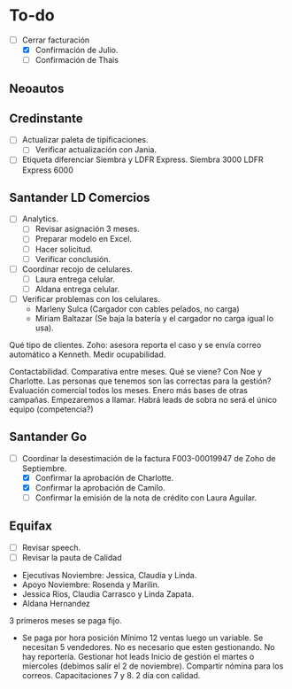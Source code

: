 # To-do
- [ ] Cerrar facturación
    - [x] Confirmación de Julio.
    - [ ] Confirmación de Thais

## Neoautos

## Credinstante
- [ ] Actualizar paleta de tipificaciones.
    - [ ] Verificar actualización con Jania.
- [ ] Etiqueta diferenciar Siembra y LDFR Express.
Siembra 3000
LDFR Express 6000

## Santander LD Comercios
- [ ] Analytics.
    - [ ] Revisar asignación 3 meses.
    - [ ] Preparar modelo en Excel.
    - [ ] Hacer solicitud.
    - [ ] Verificar conclusión.
- [ ] Coordinar recojo de celulares.
    - [ ] Laura entrega celular.
    - [ ] Aldana entrega celular.
- [ ] Verificar problemas con los celulares.
    - Marleny Sulca (Cargador con cables pelados, no carga)
    - Miriam Baltazar (Se baja la batería y el cargador no carga igual lo usa).

Qué tipo de clientes.
Zoho: asesora reporta el caso y se envía correo automático a Kenneth.
Medir ocupabilidad.

Contactabilidad.
Comparativa entre meses.
Qué se viene? Con Noe y Charlotte.
Las personas que tenemos son las correctas para la gestión?
Evaluación comercial todos los meses.
Enero más bases de otras campañas.
Empezaremos a llamar.
Habrá leads de sobra no será el único equipo (competencia?)

## Santander Go
- [ ] Coordinar la desestimación de la factura F003-00019947 de Zoho de Septiembre.
    - [x] Confirmar la aprobación de Charlotte.
    - [x] Confirmar la aprobación de Camilo.
    - [ ] Confirmar la emisión de la nota de crédito con Laura Aguilar.

## Equifax
- [ ] Revisar speech.
- [ ] Revisar la pauta de Calidad

- Ejecutivas Noviembre: Jessica, Claudia y Linda.
- Apoyo Noviembre: Rosenda y Marilin.
- Jessica Rios, Claudia Carrasco y Linda Zapata.
- Aldana Hernandez

3 primeros meses se paga fijo.
- Se paga por hora posición
Mínimo 12 ventas luego un variable.
Se necesitan 5 vendedores. No es necesario que esten gestionando.
No hay reportería.
Gestionar hot leads
Inicio de gestión el martes o miercoles (debimos salir el 2 de noviembre).
Compartir nómina para los correos.
Capacitaciones 7 y 8.
2 día con calidad.
